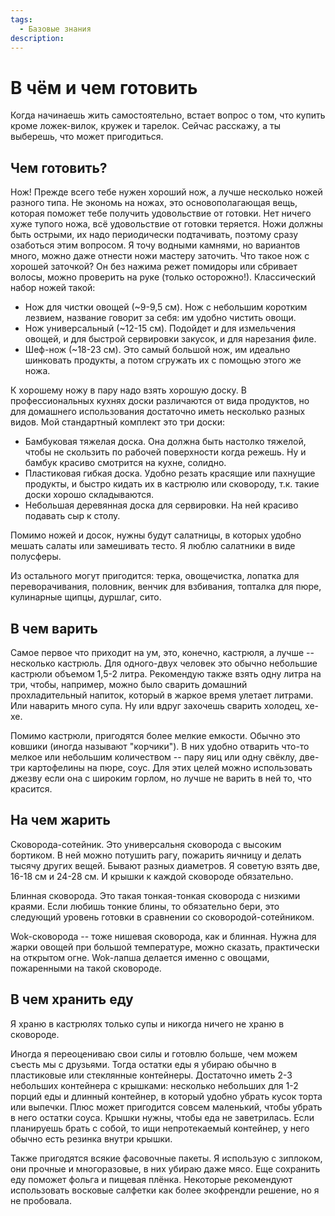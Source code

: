 ```yaml
---
tags:
  - Базовые знания
description:
---
```

# В чём и чем готовить

Когда начинаешь жить самостоятельно, встает вопрос о том, что купить кроме ложек-вилок, кружек и тарелок. Сейчас расскажу, а ты выберешь, что может пригодиться.

## Чем готовить?

Нож! Прежде всего тебе нужен хороший нож, а лучше несколько ножей разного типа. Не экономь на ножах, это основополагающая вещь, которая поможет тебе получить удовольствие от готовки. Нет ничего хуже тупого ножа, всё удовольствие от готовки теряется. Ножи должны быть острыми, их надо периодически подтачивать, поэтому сразу озаботься этим вопросом. Я точу водными камнями, но вариантов много, можно даже отнести ножи мастеру заточить. Что такое нож с хорошей заточкой? Он без нажима режет помидоры или сбривает волосы, можно проверить на руке (только осторожно!). Классический набор ножей такой: 

- Нож для чистки овощей (~9-9,5 см). Нож с небольшим коротким лезвием, название говорит за себя: им удобно чистить овощи.
- Нож универсальный (~12-15 см). Подойдет и для измельчения овощей, и для быстрой сервировки закусок, и для нарезания филе.
- Шеф-нож (~18-23 см). Это самый большой нож, им идеально шинковать продукты, а потом сгружать их с помощью этого же ножа.

К хорошему ножу в пару надо взять хорошую доску. В профессиональных кухнях доски различаются от вида продуктов, но для домашнего использования достаточно иметь несколько разных видов. Мой стандартный комплект это три доски:

- Бамбуковая тяжелая доска. Она должна быть настолко тяжелой, чтобы не скользить по рабочей поверхности когда режешь. Ну и бамбук красиво смотрится на кухне, солидно.
- Пластиковая гибкая доска. Удобно резать красящие или пахнущие продукты, и быстро кидать их в кастрюлю или сковороду, т.к. такие доски хорошо складываются.
- Небольшая деревянная доска для сервировки. На ней красиво подавать сыр к столу.

Помимо ножей и досок, нужны будут салатницы, в которых удобно мешать салаты или  замешивать тесто. Я люблю салатники в виде полусферы.

Из остального могут пригодится: терка, овощечистка, лопатка для переворачивания,  половник, венчик для взбивания, топталка для пюре, кулинарные щипцы, дуршлаг, сито.

## В чем варить

Самое первое что приходит на ум, это, конечно, кастрюля, а лучше -- несколько кастрюль. Для одного-двух человек это обычно небольшие кастрюли объемом 1,5-2 литра. Рекомендую также взять одну литра на три, чтобы, например, можно было сварить домашний прохладительный напиток, который в жаркое время улетает литрами. Или наварить много супа. Ну или вдруг захочешь сварить холодец, хе-хе.

Помимо кастрюли, пригодятся более мелкие емкости. Обычно это ковшики (иногда называют "корчики"). В них удобно отварить что-то мелкое или небольшим количеством -- пару яиц или одну свёклу, две-три картофелины на пюре, соус. Для этих целей можно использовать джезву если она с широким горлом, но лучше не варить в ней то, что красится.

## На чем жарить

Сковорода-сотейник. Это универсальня сковорода с высоким бортиком. В ней можно потушить рагу, пожарить яичницу и делать тысячу других вещей. Бывают разных диаметров. Я советую взять две, 16-18 см и 24-28 см. И крышки к каждой сковороде обязательно.

Блинная сковорода. Это такая тонкая-тонкая сковорода с низкими краями. Если любишь тонкие блины, то обязательно бери, это следующий уровень готовки в сравнении со сковородой-сотейником.

Wok-сковорода -- тоже нишевая сковорода, как и блинная. Нужна для жарки овощей при большой температуре, можно сказать, практически на открытом огне. Wok-лапша делается именно с овощами, пожаренными на такой сковороде.

## В чем хранить еду

Я храню в кастрюлях только супы и никогда ничего не храню в сковороде.

Иногда я переоцениваю свои силы и готовлю больше, чем можем съесть мы с друзьями. Тогда остатки еды я убираю обычно в пластиковые или стеклянные контейнеры. Достаточно иметь 2-3 небольших контейнера с крышками: несколько небольших для 1-2 порций еды и длинный контейнер, в который удобно убрать кусок торта или выпечки. Плюс может пригодится совсем маленький, чтобы убрать в него остатки соуса. Крышки нужны, чтобы еда не заветрилась. Если планируешь брать с собой, то ищи непротекаемый контейнер, у него обычно есть резинка внутри крышки.

Также пригодятся всякие фасовочные пакеты. Я использую с зиплоком, они прочные и многоразовые, в них убираю даже мясо. Еще сохранить еду поможет фольга и пищевая плёнка. Некоторые рекомендуют использовать восковые салфетки как более экофрендли решение, но я не пробовала.